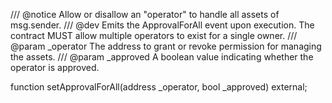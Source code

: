 /// @notice Allow or disallow an "operator" to handle all assets of msg.sender.
/// @dev Emits the ApprovalForAll event upon execution. The contract MUST allow multiple operators to exist for a single owner.
/// @param _operator The address to grant or revoke permission for managing the assets.
/// @param _approved A boolean value indicating whether the operator is approved.

function setApprovalForAll(address _operator, bool _approved) external;